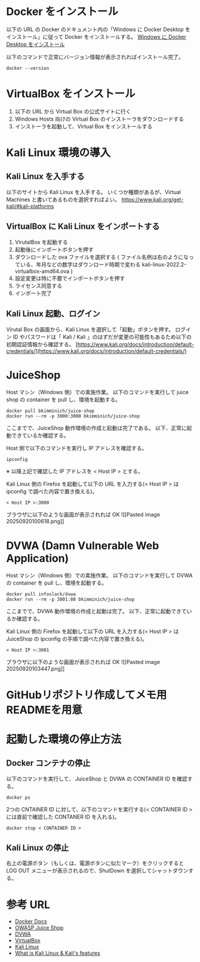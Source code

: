 # Docker をインストール

以下の URL の Docker のドキュメント内の「Windows に Docker Desktop をインストール」に従って Docker をインストールする。
[Windows に Docker Desktop をインストール](https://docs.docker.jp/desktop/install/windows-install.html#id4)

以下のコマンドで正常にバージョン情報が表示されればインストール完了。
```
docker --version
```

# VirtualBox をインストール

1. 以下の URL から Virtual Box の公式サイトに行く
2. Windows Hosts 向けの Virtual Box のインストーラをダウンロードする
3. インストーラを起動して、Virtual Box をインストールする
# Kali Linux 環境の導入

## Kali Linux を入手する

以下のサイトから Kali Linux を入手する。
いくつか種類があるが、Virtual Machines と書いてあるものを選択すればよい。
https://www.kali.org/get-kali/#kali-platforms

## VirtualBox に Kali Linux をインポートする

1. VirutalBox を起動する
2. 起動後にインポートボタンを押す
3. ダウンロードした ova ファイルを選択する ( ファイル名例は右のようになっている、年月などの数字はダウンロード時期で変わる kali-linux-2022.2-virtualbox-amd64.ova )
4. 設定変更は特に不要でインポートボタンを押す
5. ライセンス同意する
6. インポート完了

## Kali Linux 起動、ログイン

Virutal Box の画面から、Kali Linux を選択して「起動」ボタンを押す。
ログイン ID やパスワードは「 Kali / Kali 」のはずだが変更の可能性もあるため以下の初期認証情報から確認する。
[https://www.kali.org/docs/introduction/default-credentials/](https://www.kali.org/docs/introduction/default-credentials/)
# JuiceShop

Host マシン（Windows 側）での実施作業。
以下のコマンドを実行して juice shop の container を pull し、環境を起動する。
```
docker pull bkimminich/juice-shop
docker run --rm -p 3000:3000 bkimminich/juice-shop
```

ここまでで、JuiceShop 動作環境の作成と起動は完了である。
以下、正常に起動できているか確認する。

Host 側で以下のコマンドを実行し IP アドレスを確認する。
```
ipconfig
```
※ 以降上記で確認した IP アドレスを < Host IP > とする。

Kali Linux 側の Firefox を起動して以下の URL を入力する(< Host IP > は ipconfig で調べた内容で置き換える)。
```
< Host IP >:3000
```

ブラウザに以下のような画面が表示されれば OK
![[Pasted image 20250920100618.png]]

# DVWA (Damn Vulnerable Web Application)

Host マシン（Windows 側）での実施作業。
以下のコマンドを実行して DVWA の container を pull し、環境を起動する。
```
docker pull infoslack/dvwa
docker run --rm -p 3001:80 bkimminich/juice-shop
```

ここまでで、DVWA 動作環境の作成と起動は完了。
以下、正常に起動できているか確認する。

Kali Linux 側の Firefox を起動して以下の URL を入力する(< Host IP > は JuiceShop の ipconfig の手順で調べた内容で置き換える)。
```
< Host IP >:3001
```

ブラウザに以下のような画面が表示されれば OK
![[Pasted image 20250920103447.png]]

# GitHubリポジトリ作成してメモ用READMEを用意

# 起動した環境の停止方法

## Docker コンテナの停止

以下のコマンドを実行して、 JuiceShop と DVWA の CONTAINER ID を確認する。
```
docker ps
```

2つの CNTAINER ID に対して、以下のコマンドを実行する(< CONTAINER ID > には直前で確認した CONTANER ID を入れる)。
```
docker stop < CONTAINER ID >
```
## Kali Linux の停止

右上の電源ボタン（もしくは、電源ボタンに似たマーク）をクリックすると LOG OUT メニューが表示されるので、ShutDown を選択してシャットダウンする。
# 参考 URL

- [Docker Docs](https://docs.docker.com/)
- [OWASP Juice Shop](https://owasp.org/www-project-juice-shop/)
- [DVWA](https://github.com/digininja/DVWA)
- [VirtualBox](https://www.virtualbox.org/)
- [Kali Linux](https://www.kali.org/)
- [What is Kali Linux & Kali's features](https://www.kali.org/docs/introduction/)
